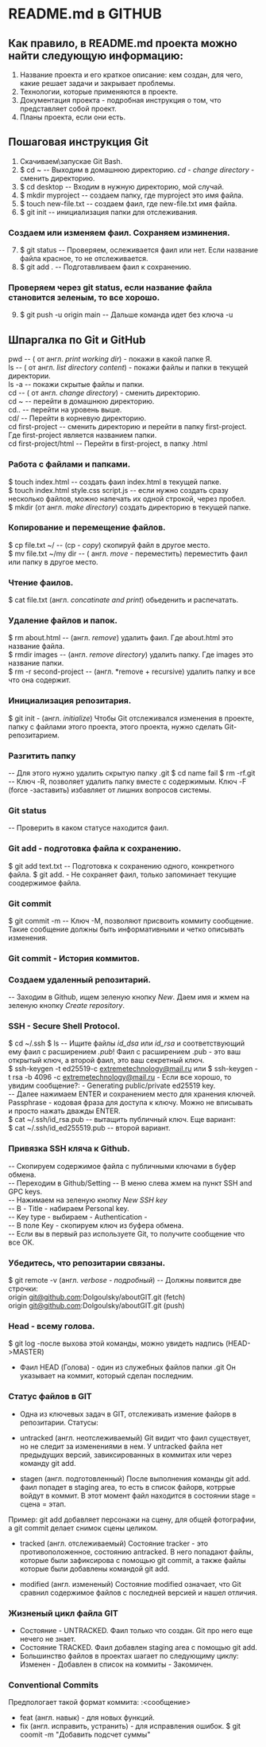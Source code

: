 # README.md в GITHUB
## Как правило, в README.md проекта можно найти следующую информацию:
1. Название проекта и его краткое описание: кем создан, для чего, какие решает задачи и закрывает проблемы.
2. Технологии, которые применяются в проекте.
3. Документация проекта - подробная инструкция о том, что представляет собой проект.
4. Планы проекта, если они есть.


## Пошаговая инструкция Git
1. Скачиваем\запускае Git Bash.
2. $ cd ~ -- Выходим в домашнюю директорию. *cd - change directory* - сменить директорию.
3. $ cd desktop -- Входим в нужную директорию, мой случай.
4. $ mkdir myproject -- создаем папку, где myproject это имя файла.
5. $ touch new-file.txt -- создаем фаил, где new-file.txt имя файла.
6. $ git init -- инициализация папки для отслеживания.
### Создаем или изменяем фаил. Сохраняем изминения.
7. $ git status -- Проверяем, ослеживается фаил или нет. Если название файла красное, то не отслеживается.
8. $ git add . -- Подготавливаем фаил к сохранению.
### Проверяем через git status, если название файла становится зеленым, то все хорошо.
9. $ git push -u origin main -- Дальше команда идет без ключа -u



## Шпаргалка по Git и GitHub
pwd -- ( от англ. *print working dir*) - покажи в какой папке Я. <br>
ls -- ( от англ. *list directory content*) - покажи файлы и папки в текущей директории. <br>
ls -a  -- покажи скрытые файлы и папки. <br>
cd -- ( от англ. *change directory*) - сменить директорию. <br>
cd ~ -- перейти в домашнюю директорию. <br>
cd.. -- перейти на уровень выше.<br>
cd/ -- Перейти в корневую директорию. <br>
cd  first-project  -- сменить директорию и перейти в папку first-project. Где first-project является названием папки.<br>
cd  first-project/html -- Перейти в first-project, в папку .html <br>


### Работа с файлами и папками.
$ touch index.html -- создать фаил index.html в текущей папке. <br>
$ touch index.html style.css script.js -- если нужно создать сразу несколько файлов, можно напечать их одной строкой, через пробел.<br>
$ mkdir (от англ. *make directory*) создать директорию в текущей папке. <br>


### Копирование и перемещение файлов.
$ cp file.txt ~/ -- (cp - *copy*) скопируй файл в другое место. <br>
$ mv file.txt ~/my dir -- ( англ. *move* - переместить) переместить фаил или папку в другое место.<br>


### Чтение фаилов.
$ cat file.txt (англ. *concatinate and print*) обьеденить и распечатать.<br>

### Удаление файлов и папок.
$ rm about.html -- (англ. *remove*) удалить фаил. Где about.html это название файла.<br>
$ rmdir images -- (англ. *remove directory*) удалить папку. Где images это название папки. <br>
$ rm -r second-project -- (англ. *remove + recursive) удалить папку и все что она содержит. <br>


### Инициализация репозитария.
$ git init - (англ. *initialize*) Чтобы Git отслеживался изменения в проекте, папку с файлами этого проекта, этого проекта, нужно сделать Git- репозитарием.<br>


### Разгитить папку
-- Для этого нужно удалить скрытую папку .git
$ cd name fail
$ rm -rf.git -- Ключ -R, позволяет удалить папку вместе с содержимым. Ключ -F (force -заставить) избавляет от лишних вопросов системы.<br>


### Git status
-- Проверить в каком статусе находится фаил.


### Git add - подготовка файла к сохранению.
$  git add text.txt -- Подготовка к сохранению одного, конкретного файла.
$  git add. - Не сохраняет фаил, только запоминает текущие соодержимое файла. 


### Git commit
$ git commit -m -- Ключ -М, позволяют присвоить коммиту сообщение. Такие сообщение должны быть информативными и четко описывать изменения. <br>


### Git commit - История коммитов.



### Создаем удаленный репозитарий.
-- Заходим в Github, ищем зеленую кнопку  *New*. Даем имя и жмем на зеленую кнопку *Create repository*. <br>

### SSH - Secure Shell Protocol.
$ cd ~/.ssh
$ ls  -- Ищите файлы  *id_dsa* или *id_rsa* и соответствующий ему фаил с расширением *.pub*! Фаил с расширением .pub - это ваш открытый ключ, а второй фаил, это ваш секретный ключ.<br>
$ ssh-keygen -t ed25519-c extremetechnology@mail.ru или 
$ ssh-keygen -t rsa -b 4096 -c extremetechnology@mail.ru - Если все хорошо, то увидим сообщение?: - Generating public/private ed25519 key. <br>
-- Далее нажимаем ENTER и сохранением место для хранения ключей. Passphrase - кодовая фраза для доступа к ключу. Можно не вписывать и просто нажать дважды ENTER.<br>
$  cat ~/.ssh/id_rsa.pub -- вытащить публичный ключ. Еще вариант:<br>
$  cat ~/.ssh/id_ed255519.pub -- второй вариант.<br>


### Привязка SSH кляча к Github.
-- Скопируем содержимое файла с публичными ключами в буфер обмена.<br>
-- Переходим в Github/Setting -- В меню слева жмем на пункт SSH and GPC keys. <br>
-- Нажимаем на зеленую кнопку *New SSH key*<br>
-- В - Title - набираем Personal key. <br>
-- Key type - выбираем - Authentication -<br>
-- В поле Key  - скопируем ключ из буфера обмена.<br>
-- Если вы в первый раз используете Git, то получите сообщение что все ОК. <br>


### Убедитесь, что репозитарии связаны.
$ git remote -v (англ. *verbose - подробный*) -- Должны появится две строчки:<br>
origin  git@github.com:Dolgoulsky/aboutGIT.git (fetch)<br>
origin  git@github.com:Dolgoulsky/aboutGIT.git (push)<br>


### Head - всему голова.
$ git log -после выхова этой команды, можно увидеть надпись (HEAD->MASTER)
- Фаил HEAD (Голова) - один из служебных файлов папки .git Он указывает на коммит, который сделан последним.

### Статус файлов в GIT
- Одна из ключевых задач в GIT, отслеживать измение файорв в репозитарии. Статусы: 

- untracked (англ. неотслеживаемый) 
Git видит что фаил существует, но не следит за изменениями в нем. У untracked файла нет предыдущих версий, завиксированных в коммитах или через команду git add.

- stagen (англ. подготовленный)
После выполнения команды git add. фаил попадет в staging area, то есть в список файорв, котррые войдут в коммит. В этот момент файл находится в состоянии stage = сцена = этап. 

Пример: git add добавляет персонажи на сцену, для общей фотографии, a git commit делает снимок сцены целиком.

- tracked (англ. отслеживаемый)
Состояние tracker - это противоположенное, состоянию antracked. В него попадают файлы, которые были зафиксирова с помощью git commit, а также файлы которые были добавлены командой git add. 

- modified  (англ. измененый)
Состояние modified означает, что Git сравнил содержимое файлов с последней версией и нашел отличия.

### Жизненый цикл файла GIT
- Состояние - UNTRACKED. Фаил только что создан. Git про него еще нечего не знает. 
- Состояние TRACKED. Фаил добавлен staging area c помощью git add. 
- Большинство файлов в проектах шагает по следующиму циклу: Изменен - Добавлен в список на коммиты - Закомичен. 



### Conventional Commits
Предпологает такой формат коммита: <type>:<сообщение>
- feat (англ. навык) - для новых функций.
- fix (англ. исправить, устранить) - для исправления ошибок.
$ git coomit -m "Добавить подсчет суммы"









